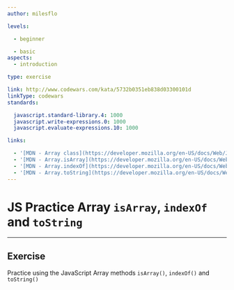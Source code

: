 ```yaml
---
author: milesflo

levels:

  - beginner

  - basic
aspects:
  - introduction

type: exercise

link: http://www.codewars.com/kata/5732b0351eb838d03300101d
linkType: codewars
standards:

  javascript.standard-library.4: 1000
  javascript.write-expressions.0: 1000
  javascript.evaluate-expressions.10: 1000

links:

  - '[MDN - Array class](https://developer.mozilla.org/en-US/docs/Web/JavaScript/Reference/Global_Objects/Array)'
  - '[MDN - Array.isArray](https://developer.mozilla.org/en-US/docs/Web/JavaScript/Reference/Global_Objects/Array/isArray)'
  - '[MDN - Array.indexOf](https://developer.mozilla.org/en-US/docs/Web/JavaScript/Reference/Global_Objects/Array/indexOf)'
  - '[MDN - Array.toString](https://developer.mozilla.org/en-US/docs/Web/JavaScript/Reference/Global_Objects/Array/toString)'
---
```


# JS Practice Array `isArray`, `indexOf` and `toString`

---
## Exercise

Practice using the JavaScript Array methods `isArray()`, `indexOf()` and `toString()`
